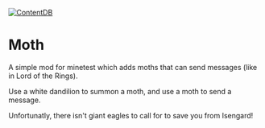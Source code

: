 [![ContentDB](https://content.minetest.net/packages/cool_beans/moth/shields/downloads/)](https://content.minetest.net/packages/cool_beans/moth/)
# Moth
<p> A simple mod for minetest which adds moths that can send messages (like in Lord of the Rings). </p>
<p> Use a white dandilion to summon a moth, and use a moth to send a message. </p>
<p> Unfortunatly, there isn't giant eagles to call for to save you from Isengard! </p>
